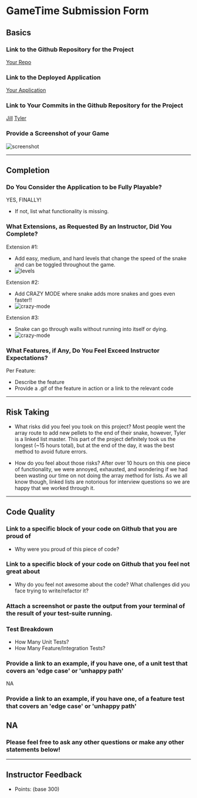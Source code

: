 # GameTime Submission Form

## Basics

### Link to the Github Repository for the Project
[Your Repo](https://github.com/jillmd501/Rakes-on-a-Plane-JS)

### Link to the Deployed Application
[Your Application](http://jillmd501.github.io/Rakes-on-a-Plane-JS/)

### Link to Your Commits in the Github Repository for the Project
[Jill](https://github.com/jillmd501/Rakes-on-a-Plane-JS/commits/master?author=jillmd501)
[Tyler](https://github.com/jillmd501/Rakes-on-a-Plane-JS/commits/master?author=tjkomor)

### Provide a Screenshot of your Game
![screenshot](http://i.imgur.com/akmgV0P.jpg)

---

## Completion

### Do You Consider the Application to be Fully Playable?
YES, FINALLY!
 - If not, list what functionality is missing.

### What Extensions, as Requested By an Instructor, Did You Complete?
Extension #1:
- Add easy, medium, and hard levels that change the speed of the snake and can be toggled throughout the game.
- ![levels](http://g.recordit.co/Hnz9omrCEV.gif)

Extension #2:
- Add CRAZY MODE where snake adds more snakes and goes even faster!!
- ![crazy-mode](http://g.recordit.co/YVuf2Tkqpq.gif)

Extension #3:
- Snake can go through walls without running into itself or dying.
- ![crazy-mode](http://g.recordit.co/XCCj3xFRiB.gif)


### What Features, if Any, Do You Feel Exceed Instructor Expectations?
Per Feature:
 - Describe the feature
 - Provide a .gif of the feature in action or a link to the relevant code

----

## Risk Taking
- What risks did you feel you took on this project?
Most people went the array route to add new pellets to the end of their snake, however, Tyler is a linked list master.  This part of the project definitely took us the longest (~15 hours total), but at the end of the day, it was the best method to avoid future errors.

- How do you feel about those risks?
After over 10 hours on this one piece of functionality, we were annoyed, exhausted, and wondering if we had been wasting our time on not doing the array method for lists.  As we all know though, linked lists are notorious for interview questions so we are happy that we worked through it.

----

## Code Quality

### Link to a specific block of your code on Github that you are proud of
- Why were you proud of this piece of code?

### Link to a specific block of your code on Github that you feel not great about
- Why do you feel not awesome about the code? What challenges did you face trying to write/refactor it?

### Attach a screenshot or paste the output from your terminal of the result of your test-suite running.

### Test Breakdown
- How Many Unit Tests?
- How Many Feature/Integration Tests?

### Provide a link to an example, if you have one, of a unit test that covers an 'edge case' or 'unhappy path'
NA

### Provide a link to an example, if you have one, of a feature test that covers an 'edge case' or 'unhappy path'
NA
-----

### Please feel free to ask any other questions or make any other statements below!

-----

## Instructor Feedback

- Points: (base 300)
